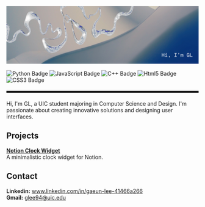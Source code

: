 ![My Banner](https://github.com/turtleeG/turtleeG/blob/main/Github%20LinkedIn%20Banner.png)

![Python Badge](https://img.shields.io/badge/PYTHON-darkblue?style=flat-square&logo=python&logoColor=white&logoSize=auto&labelColor=%233776AB&color=%233776AB
)
![JavaScript Badge](https://img.shields.io/badge/JAVASCRIPT-yellow?style=flat-square&logo=javascript&logoColor=%23000000&logoSize=auto&labelColor=%23F7DF1E&color=%23F7DF1E)
![C++ Badge](https://img.shields.io/badge/C%2B%2B-darkblue?style=flat-square&logo=cplusplus&logoColor=white&logoSize=auto&labelColor=%2300599C&color=%2300599C)
![Html5 Badge](https://img.shields.io/badge/HTML5-red?style=flat-square&logo=html5&logoColor=white&logoSize=auto&labelColor=%23E34F26&color=%23E34F26)
![CSS3 Badge](https://img.shields.io/badge/CSS3-blue?style=flat-square&logo=css3&logoColor=white&logoSize=auto&labelColor=%231572B6&color=%231572B6)

<!-- Blue Thick Line -->
<hr style="border: none; height: 5px; margin-top: 20px; margin-bottom: 20px;" />

Hi, I'm GL, a UIC student majoring in Computer Science and Design. I'm passionate about creating innovative solutions and designing user interfaces.

## Projects
**[Notion Clock Widget](https://github.com/turtleeG/notionClockWidget)**  
A minimalistic clock widget for Notion.

## Contact
**Linkedin:** www.linkedin.com/in/gaeun-lee-41466a266  
**Gmail:** glee94@uic.edu

